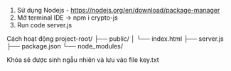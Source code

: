 1. Sử dụng Nodejs -  https://nodejs.org/en/download/package-manager
2. Mở terminal IDE -> npm i crypto-js
3. Run code server.js

Cách hoạt động 
project-root/
├── public/
│   └── index.html
├── server.js
├── package.json
└── node_modules/

Khóa sẽ được sinh ngẫu nhiên và lưu vào file key.txt